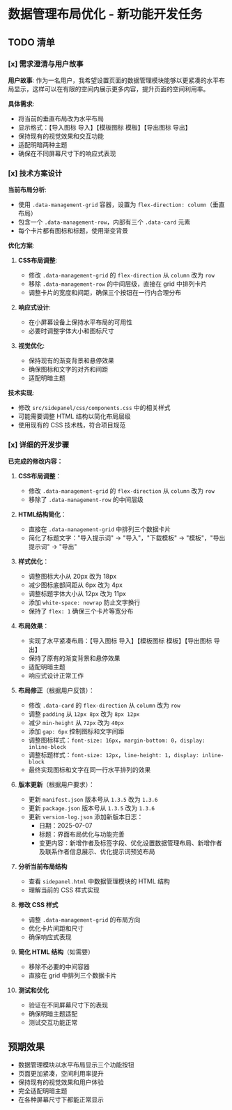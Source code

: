 # 数据管理布局优化 - 新功能开发任务

## TODO 清单

### [x] 需求澄清与用户故事
**用户故事**: 作为一名用户，我希望设置页面的数据管理模块能够以更紧凑的水平布局显示，这样可以在有限的空间内展示更多内容，提升页面的空间利用率。

**具体需求**:
- 将当前的垂直布局改为水平布局
- 显示格式：【导入图标 导入】【模板图标 模板】【导出图标 导出】
- 保持现有的视觉效果和交互功能
- 适配明暗两种主题
- 确保在不同屏幕尺寸下的响应式表现

### [x] 技术方案设计
**当前布局分析**:
- 使用 `.data-management-grid` 容器，设置为 `flex-direction: column`（垂直布局）
- 包含一个 `.data-management-row`，内部有三个 `.data-card` 元素
- 每个卡片都有图标和标题，使用渐变背景

**优化方案**:
1. **CSS布局调整**:
   - 修改 `.data-management-grid` 的 `flex-direction` 从 `column` 改为 `row`
   - 移除 `.data-management-row` 的中间层级，直接在 grid 中排列卡片
   - 调整卡片的宽度和间距，确保三个按钮在一行内合理分布

2. **响应式设计**:
   - 在小屏幕设备上保持水平布局的可用性
   - 必要时调整字体大小和图标尺寸

3. **视觉优化**:
   - 保持现有的渐变背景和悬停效果
   - 确保图标和文字的对齐和间距
   - 适配明暗主题

**技术实现**:
- 修改 `src/sidepanel/css/components.css` 中的相关样式
- 可能需要调整 HTML 结构以简化布局层级
- 使用现有的 CSS 技术栈，符合项目规范

### [x] 详细的开发步骤

**已完成的修改内容：**

1. **CSS布局调整**：
   - 修改 `.data-management-grid` 的 `flex-direction` 从 `column` 改为 `row`
   - 移除了 `.data-management-row` 的中间层级

2. **HTML结构简化**：
   - 直接在 `.data-management-grid` 中排列三个数据卡片
   - 简化了标题文字："导入提示词" → "导入"，"下载模板" → "模板"，"导出提示词" → "导出"

3. **样式优化**：
   - 调整图标大小从 20px 改为 18px
   - 减少图标底部间距从 6px 改为 4px
   - 调整标题字体大小从 12px 改为 11px
   - 添加 `white-space: nowrap` 防止文字换行
   - 保持了 `flex: 1` 确保三个卡片等宽分布

4. **布局效果**：
   - 实现了水平紧凑布局：【导入图标 导入】【模板图标 模板】【导出图标 导出】
   - 保持了原有的渐变背景和悬停效果
   - 适配明暗主题
   - 响应式设计正常工作

5. **布局修正**（根据用户反馈）：
   - 修改 `.data-card` 的 `flex-direction` 从 `column` 改为 `row`
   - 调整 `padding` 从 `12px 8px` 改为 `8px 12px`
   - 减少 `min-height` 从 `72px` 改为 `40px`
   - 添加 `gap: 6px` 控制图标和文字间距
   - 调整图标样式：`font-size: 16px`，`margin-bottom: 0`，`display: inline-block`
   - 调整标题样式：`font-size: 12px`，`line-height: 1`，`display: inline-block`
   - 最终实现图标和文字在同一行水平排列的效果

6. **版本更新**（根据用户要求）：
   - 更新 `manifest.json` 版本号从 `1.3.5` 改为 `1.3.6`
   - 更新 `package.json` 版本号从 `1.3.5` 改为 `1.3.6`
   - 更新 `version-log.json` 添加新版本日志：
     * 日期：2025-07-07
     * 标题：界面布局优化与功能完善
     * 变更内容：新增作者及标签字段、优化设置数据管理布局、新增作者及联系作者信息展示、优化提示词预览布局
1. **分析当前布局结构**
   - 查看 `sidepanel.html` 中数据管理模块的 HTML 结构
   - 理解当前的 CSS 样式实现

2. **修改 CSS 样式**
   - 调整 `.data-management-grid` 的布局方向
   - 优化卡片间距和尺寸
   - 确保响应式表现

3. **简化 HTML 结构**（如需要）
   - 移除不必要的中间容器
   - 直接在 grid 中排列三个数据卡片

4. **测试和优化**
   - 验证在不同屏幕尺寸下的表现
   - 确保明暗主题适配
   - 测试交互功能正常

## 预期效果
- 数据管理模块以水平布局显示三个功能按钮
- 页面更加紧凑，空间利用率提升
- 保持现有的视觉效果和用户体验
- 完全适配明暗主题
- 在各种屏幕尺寸下都能正常显示